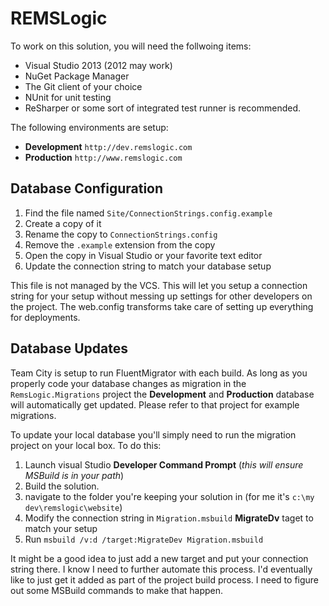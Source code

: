 REMSLogic
=========

To work on this solution, you will need the follwoing items:
* Visual Studio 2013 (2012 may work)
* NuGet Package Manager
* The Git client of your choice
* NUnit for unit testing
* ReSharper or some sort of integrated test runner is recommended.

The following environments are setup:
* **Development** `http://dev.remslogic.com`
* **Production** `http://www.remslogic.com`

Database Configuration
----------------------

1. Find the file named `Site/ConnectionStrings.config.example`
2. Create a copy of it
3. Rename the copy to `ConnectionStrings.config`
4. Remove the `.example` extension from the copy
5. Open the copy in Visual Studio or your favorite text editor
6. Update the connection string to match your database setup

This file is not managed by the VCS.  This will let you setup a connection string for your setup without messing up settings for other developers on the project.  The web.config transforms take care of setting up everything for deployments.

Database Updates
-----------------

Team City is setup to run FluentMigrator with each build.  As long as you properly code your database changes as migration in the `RemsLogic.Migrations` project the **Development** and **Production** database will automatically get updated.  Please refer to that project for example migrations.

To update your local database you'll simply need to run the migration project on your local box.  To do this:

1. Launch visual Studio **Developer Command Prompt** (*this will ensure MSBuild is in your path*)
2. Build the solution.
2. navigate to the folder you're keeping your solution in (for me it's `c:\my dev\remslogic\website`)
3. Modify the connection string in `Migration.msbuild` **MigrateDv** taget to match your setup
4. Run `msbuild /v:d /target:MigrateDev Migration.msbuild`

It might be a good idea to just add a new target and put your connection string there.  I know I need to further automate this process.  I'd eventually like to just get it added as part of the project build process.  I need to figure out some MSBuild commands to make that happen.
